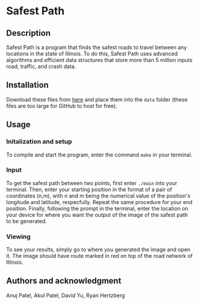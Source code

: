 # Safest Path

## Description
Safest Path is a program that finds the safest roads to travel between any locations in the state of Illinois. To do this, Safest Path uses advanced algorithms and efficient data structures that store more than 5 million inputs road, traffic, and crash data.

## Installation
Download these files from [here](https://drive.google.com/drive/folders/1WS6gePORfkNFFUgHZT6UJieiOhNokvcF?usp=share_link ) and place them into the `data` folder (these files are too large for GitHub to host for free).

## Usage
### Initalization and setup
To compile and start the program, enter the command `make` in your terminal. 

### Input
To get the safest path between two points, first enter `./main` into your terminal.
Then, enter your starting position in the format of a pair of coordinates (n,m), with n and m being the numerical value of the position's longitude and latitude, respecfully. Repeat the same procedure for your end position. Finally, following the prompt in the terminal, enter the location on your device for where you want the output of the image of the safest path to be generated. 

### Viewing
To see your results, simply go to where you generated the image and open it. The image should have route marked in red on top of the road network of Illinois.

## Authors and acknowledgment
Anuj Patel, Akul Patel, David Yu, Ryan Hertzberg